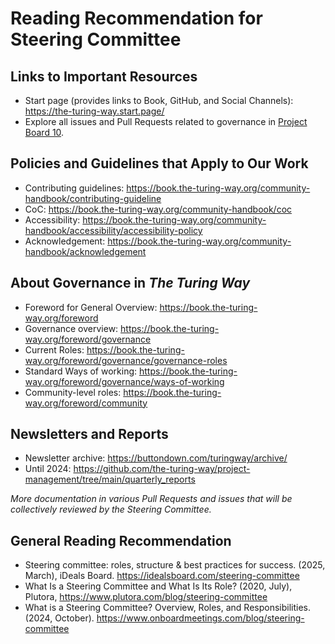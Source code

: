 # Reading Recommendation for Steering Committee

## Links to Important Resources

* Start page (provides links to Book, GitHub, and Social Channels): https://the-turing-way.start.page/
* Explore all issues and Pull Requests related to governance in [Project Board 10](https://github.com/orgs/the-turing-way/projects/10).

## Policies and Guidelines that Apply to Our Work

* Contributing guidelines: https://book.the-turing-way.org/community-handbook/contributing-guideline
* CoC: https://book.the-turing-way.org/community-handbook/coc
* Accessibility: https://book.the-turing-way.org/community-handbook/accessibility/accessibility-policy
* Acknowledgement: https://book.the-turing-way.org/community-handbook/acknowledgement

## About Governance in _The Turing Way_

* Foreword for General Overview: https://book.the-turing-way.org/foreword
* Governance overview: https://book.the-turing-way.org/foreword/governance
* Current Roles: https://book.the-turing-way.org/foreword/governance/governance-roles
* Standard Ways of working: https://book.the-turing-way.org/foreword/governance/ways-of-working
* Community-level roles: https://book.the-turing-way.org/foreword/community

## Newsletters and Reports

* Newsletter archive: https://buttondown.com/turingway/archive/
* Until 2024: https://github.com/the-turing-way/project-management/tree/main/quarterly_reports

*More documentation in various Pull Requests and issues that will be collectively reviewed by the Steering Committee.*

## General Reading Recommendation

* Steering committee: roles, structure & best practices for success.  (2025, March), iDeals Board. https://idealsboard.com/steering-committee
* What Is a Steering Committee and What Is Its Role? (2020, July), Plutora, https://www.plutora.com/blog/steering-committee
* What is a Steering Committee? Overview, Roles, and Responsibilities. (2024, October). https://www.onboardmeetings.com/blog/steering-committee
